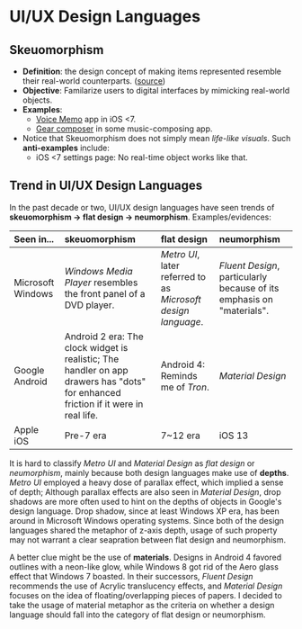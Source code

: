 # UI/UX Design Languages

## **Skeuomorphism**

* **Definition**: the design concept of making items represented resemble their real-world counterparts. \([source](https://whatis.techtarget.com/definition/skeuomorphism)\)
* **Objective**: Familarize users to digital interfaces by mimicking real-world objects.
* **Examples**: 
  * [Voice Memo](http://www.discoverforce5.com/sites/default/files/voicememo-app.png) app in iOS &lt;7.
  * [Gear composer](https://public-media.interaction-design.org/images/ux-daily/56e1ab893e691.jpg) in some music-composing app.
* Notice that Skeuomorphism does not simply mean _life-like visuals_. Such **anti-examples** include:
  * iOS &lt;7 settings page: No real-time object works like that.

## Trend in UI/UX Design Languages

In the past decade or two, UI/UX design languages have seen trends of **skeuomorphism -&gt; flat design -&gt; neumorphism**. Examples/evidences:

| Seen in... | skeuomorphism | flat design | neumorphism |
| :--- | :--- | :--- | :--- |
| Microsoft Windows | _Windows Media Player_ resembles the front panel of a DVD player. | _Metro UI_, later referred to as _Microsoft design language_. | _Fluent Design_, particularly because of its emphasis on "materials". |
| Google Android | Android 2 era: The clock widget is realistic; The handler on app drawers has "dots" for enhanced friction if it were in real life. | Android 4: Reminds me of _Tron_. | _Material Design_ |
| Apple iOS | Pre-7 era | 7~12 era | iOS 13 |

It is hard to classify _Metro UI_ and _Material Design_ as _flat design_ or _neumorphism_, mainly because both design languages make use of **depths**. _Metro UI_ employed a heavy dose of parallax effect, which implied a sense of depth; Although parallax effects are also seen in _Material Design_, drop shadows are more often used to hint on the depths of objects in Google's design language. Drop shadow, since at least Windows XP era, has been around in Microsoft Windows operating systems. Since both of the design languages shared the metaphor of z-axis depth, usage of such property may not warrant a clear seapration between flat design and neumorphism.

A better clue might be the use of **materials**. Designs in Android 4 favored outlines with a neon-like glow, while Windows 8 got rid of the Aero glass effect that Windows 7 boasted. In their successors, _Fluent Design_ recommends the use of Acrylic translucency effects, and _Material Design_ focuses on the idea of floating/overlapping pieces of papers. I decided to take the usage of material metaphor as the criteria on whether a design language should fall into the category of flat design or neumorphism.

